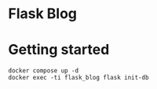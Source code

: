 # Flask Blog

# Getting started
```
docker compose up -d
docker exec -ti flask_blog flask init-db
```